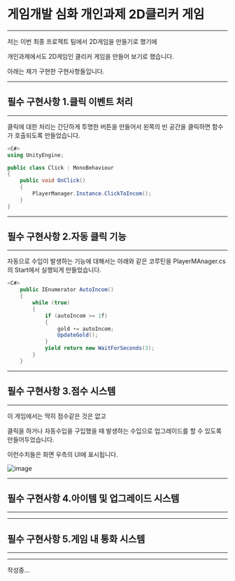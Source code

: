 # 게임개발 심화 개인과제 2D클리커 게임
---

저는 이번 최종 프로젝트 팀에서 2D게임을 만들기로 했기에

개인과제에서도 2D게임인 클리커 게임을 만들어 보기로 했습니다.

아래는 제가 구현한 구현사항들입니다.

---

## 필수 구현사항 1.클릭 이벤트 처리

---

클릭에 대한 처리는 간단하게 투명한 버튼을 만들어서 왼쪽의 빈 공간을 클릭하면 함수가 호출되도록 만들었습니다.

```cs
<C#>
using UnityEngine;

public class Click : MonoBehaviour
{
    public void OnClick()
    {
        PlayerManager.Instance.ClickToIncom();
    }
}
```

---

## 필수 구현사항 2.자동 클릭 기능

---

자동으로 수입이 발생하는 기능에 대해서는 아래와 같은 코루틴을 PlayerMAnager.cs의 Start에서 실행되게 만들었습니다.

```cs
<C#>
    public IEnumerator AutoIncom()
    {
        while (true)
        {            
            if (autoIncom >= 1f)
            {
                gold += autoIncom;
                UpdateGold();
            }
            yield return new WaitForSeconds(3);
        }
    }
```

---

## 필수 구현사항 3.점수 시스템

---

이 게임에서는 딱히 점수같은 것은 없고

클릭을 하거나 자동수입을 구입했을 때 발생하는 수입으로 업그레이드를 할 수 있도록 만들어두었습니다.

이런수치들은 화면 우측의 UI에 표시됩니다.

![image](https://github.com/hayoungbin/ClickerTest/assets/167050593/4c9f95cd-1522-413e-bdd9-363c816f26ae)


---

## 필수 구현사항 4.아이템 및 업그레이드 시스템

---



---

## 필수 구현사항 5.게임 내 통화 시스템

---



---


작성중...
